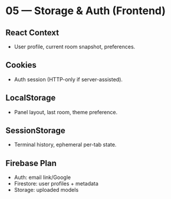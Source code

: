# 05 — Storage & Auth (Frontend)

## React Context
- User profile, current room snapshot, preferences.

## Cookies
- Auth session (HTTP-only if server-assisted).

## LocalStorage
- Panel layout, last room, theme preference.

## SessionStorage
- Terminal history, ephemeral per-tab state.

## Firebase Plan
- Auth: email link/Google
- Firestore: user profiles + metadata
- Storage: uploaded models
